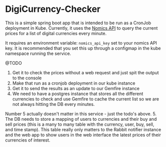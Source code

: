 # DigiCurrency-Checker

This is a simple spring boot app that is intended to be run as a CronJob deployment in Kube. 
Currently, it uses the [Nomics API](https://p.nomics.com/cryptocurrency-bitcoin-api) to query the current prices for a list of digital currencies every minute.


It requires an environment variable:
`nomics_api_key` set to your nomics API key. It is recommended that you set this up through a configmap in the kube namespace running the service. 


@TODO 
1. Get it to check the prices without a web request and just spit the output to the console
2. Make that run as a cronjob deployment in our kube instance
3. Get it to send the results as an update to our Gemfire instance
4. We need to have a postgres instance that stores all the different currencies to check and use Gemfire to cache the current list so we are not always hitting the DB every minutes.
   
Number 5 actually doesn't matter in this service - just the todo's above. 
5. The DB needs to store a mapping of users to currencies and their buy and sell prices (this is a many to many table with the currency, user, buy, sell, and time stamp). This table really only matters to the Rabbit notifier instance and the web app to show users in the web interface the latest prices of their currencies of interest.